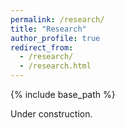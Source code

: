 ```yaml
---
permalink: /research/
title: "Research"
author_profile: true
redirect_from: 
  - /research/
  - /research.html
---
```


{% include base_path %}

Under construction.